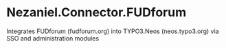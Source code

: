 Nezaniel.Connector.FUDforum
===========================

Integrates FUDforum (fudforum.org) into TYPO3.Neos (neos.typo3.org) via SSO and administration modules
